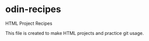 # odin-recipes
HTML Project Recipes

This file is created to make HTML projects and practice git usage.
